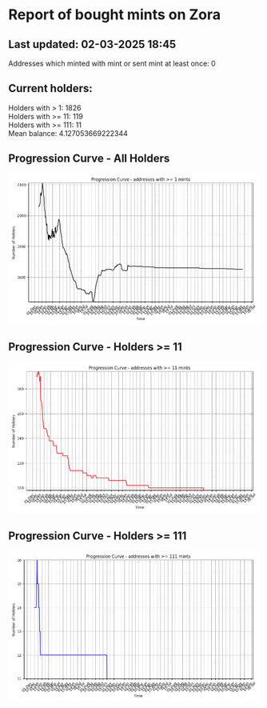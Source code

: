 # Report of bought mints on Zora
## Last updated: 02-03-2025 18:45
Addresses which minted with mint or sent mint at least once: 0

## Current holders:
Holders with > 1: 1826  
Holders with >= 11: 119  
Holders with >= 111: 11  
Mean balance: 4.127053669222344  

## Progression Curve - All Holders
![addresses with >= 1 mint](progression_curve_all.png)
## Progression Curve - Holders >= 11
![addresses with >= 11 mints](progression_curve_gt_11.png)
## Progression Curve - Holders >= 111
![addresses with >= 111 mints](progression_curve_gt_111.png)
